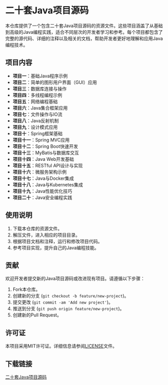 # 二十套Java项目源码

本仓库提供了一个包含二十套Java项目源码的资源文件。这些项目涵盖了从基础到高级的Java编程实践，适合不同层次的开发者学习和参考。每个项目都包含了完整的源代码、详细的注释以及相关的文档，帮助开发者更好地理解和应用Java编程技术。

## 项目内容

- **项目一**：基础Java程序示例
- **项目二**：简单的图形用户界面（GUI）应用
- **项目三**：数据库连接与操作
- **项目四**：多线程编程示例
- **项目五**：网络编程基础
- **项目六**：Java集合框架应用
- **项目七**：文件操作与IO流
- **项目八**：Java反射机制
- **项目九**：设计模式应用
- **项目十**：Spring框架基础
- **项目十一**：Spring MVC应用
- **项目十二**：Spring Boot快速开发
- **项目十三**：MyBatis与数据库交互
- **项目十四**：Java Web开发基础
- **项目十五**：RESTful API设计与实现
- **项目十六**：微服务架构示例
- **项目十七**：Java与Docker集成
- **项目十八**：Java与Kubernetes集成
- **项目十九**：Java性能优化技巧
- **项目二十**：Java安全编程实践

## 使用说明

1. 下载本仓库的资源文件。
2. 解压文件，进入相应的项目目录。
3. 根据项目文档和注释，运行和修改项目代码。
4. 参考项目实现，提升自己的Java编程技能。

## 贡献

欢迎开发者提交新的Java项目源码或改进现有项目。请遵循以下步骤：

1. Fork本仓库。
2. 创建新的分支 (`git checkout -b feature/new-project`)。
3. 提交更改 (`git commit -am 'Add new project'`)。
4. 推送到分支 (`git push origin feature/new-project`)。
5. 创建新的Pull Request。

## 许可证

本项目采用MIT许可证。详细信息请参阅[LICENSE](LICENSE)文件。

## 下载链接

[二十套Java项目源码](https://pan.quark.cn/s/9d0bc82c460f)